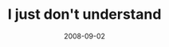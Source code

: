 ---
layout: base.njk
title : 'I just don&#39;t understand' 
view_title : 'I just don&#39;t understand' 
year : '2008' 
date : '2008-09-02' 
img_file : '/drawing/ijustdontunderstand.jpg' 
html_file : 'ijustdontunderstand' 
next_html : 'itoldyouthatyesterday.html' 
year_order : '393' 
permalink : "title/{{html_file}}.html"
---